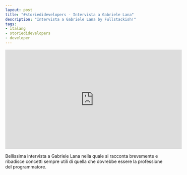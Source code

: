 ```yaml
---
layout: post
title: "#storiedidevelopers - Intervista a Gabriele Lana"
description: "Intervista a Gabriele Lana by Fullstackish!"
tags:
- italang
- storiedidevelopers
- developer
---
```



<iframe width="560" height="315" src="https://www.youtube.com/embed/7i7Qdeo8MWg" frameborder="0" allow="accelerometer; autoplay; encrypted-media; gyroscope; picture-in-picture" allowfullscreen></iframe>

Bellissima intervista a Gabriele Lana nella quale si racconta brevemente e ribadisce concetti sempre utili di quella che dovrebbe essere la professione del programmatore.

